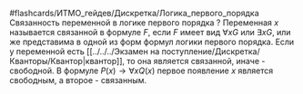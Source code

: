 #flashcards/ИТМО_гейдев/Дискретка/Логика_первого_порядка
Связанность переменной в логике первого порядка
?
Переменная $x$ называется связанной в формуле $F$, если $F$ имеет вид $\forall x G$ или $\exists x G$, или же представима в одной из форм формул логики первого порядка.
Если у переменной есть [[../../../Экзамен на поступление/Дискретка/Кванторы/Квантор|квантор]], то она является связанной, иначе - свободной.
В формуле $P(x) \to \forall x Q(x)$ первое появление $x$ является свободным, а второе - связанным.
